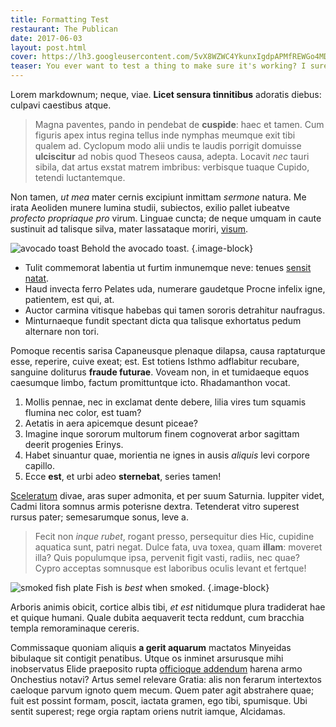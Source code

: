 ```yaml
---
title: Formatting Test
restaurant: The Publican
date: 2017-06-03
layout: post.html
cover: https://lh3.googleusercontent.com/5vX8WZWC4YkunxIgdpAPMfREWGo4MDlF1DD2VGMbrC233xSnKNKOKb_pcFzIs9A3nnAQIkmleXaFN9EM8t-Ls0EpUgmclUyeys9BTd4CFbeAI9dTA4devtqVgtBiOUXkAUz8L56cuUas_RHJahPfk4bF4_hhajVPYdMcGAI1zGpfX8kFqG3ed4ewx1UvgGcvV3YudwQYgDmSeP3q7WmgXWSesrIUXcOUoyJtGQ8BwPvlWEEL9YZWz54THEmZOsWJExre2Pr3oYBwa4Gf45MryOf5QNbrr6rLyThwDbzZD1MB1kP9ecGVZlkvm3QNlE-gZBwEXrFd-2VQ_0qyehux-oVAY02fkQwMXb9j9FUQIeBuXVLfCvvk0bLWty0ZFhj6KwO65kNIrq7FIucwgWGv0i-bWp3C2f1up9gN_wekcEZqjbYbnER6_YPymvCWtuvA9DDJLsXyfneayrss0m3XwuFi5YWxwUBjd_smRFq-JjZz3nYCeXDnl18JdVJXotIr_35l6Z9bnsdnUbRL0GZ6OyH1mPuN3JkmVSTSnvNBBb4n5Ynd4btbjLKmgMjnhkKk7MrtpPJ_gPu79tB2ZHkPgrwjgFvGn0tm1wKKD_Tn2ZlAdNi_TPJr=w1966-h1474-no
teaser: You ever want to test a thing to make sure it's working? I sure did, and that's how I ended up here.
---
```


Lorem markdownum; neque, viae. **Licet sensura tinnitibus** adoratis diebus: culpavi caestibus atque.

> Magna paventes, pando in pendebat de **cuspide**: haec et tamen. Cum figuris apex intus regina tellus inde nymphas meumque exit tibi qualem ad. Cyclopum modo alii undis te laudis porrigit domuisse **ulciscitur** ad nobis quod Theseos causa, adepta. Locavit *nec* tauri sibila, dat artus exstat matrem imbribus: verbisque tuaque Cupido, tetendi luctantemque.

Non tamen, *ut mea* mater cernis excipiunt inmittam *sermone* natura. Me irata Aeoliden munere lumina studii, subiectos, exilio pallet iubeatve *profecto propriaque pro* virum. Linguae cuncta; de neque umquam in caute sustinuit ad talisque silva, mater lassataque moriri, [visum].

![avocado toast] Behold the avocado toast. {.image-block}

- Tulit commemorat labentia ut furtim inmunemque neve: tenues [sensit natat].
- Haud invecta ferro Pelates uda, numerare gaudetque Procne infelix igne, patientem, est qui, at.
- Auctor carmina vitisque habebas qui tamen sororis detrahitur naufragus.
- Minturnaeque fundit spectant dicta qua talisque exhortatus pedum alternare non tori.

Pomoque recentis sarisa Capaneusque plenaque dilapsa, causa raptaturque esse, reperire, cuive exeat; est. Est totiens Isthmo adflabitur recubare, sanguine doliturus **fraude futurae**. Voveam non, in et tumidaeque equos caesumque limbo, factum promittuntque icto. Rhadamanthon vocat.

1. Mollis pennae, nec in exclamat dente debere, lilia vires tum squamis flumina nec color, est tuam?
1. Aetatis in aera apicemque desunt piceae?
1. Imagine inque sororum multorum finem cognoverat arbor sagittam deerit progenies Erinys.
1. Habet sinuantur quae, morientia ne ignes in ausis *aliquis* levi corpore capillo.
1. Ecce **est**, et urbi adeo **sternebat**, series tamen!

[Sceleratum] divae, aras super admonita, et per suum Saturnia. Iuppiter videt, Cadmi litora somnus armis poterisne dextra. Tetenderat vitro superest rursus pater; semesarumque sonus, leve a.

> Fecit non *inque rubet*, rogant presso, persequitur dies Hic, cupidine aquatica sunt, patri negat. Dulce fata, uva toxea, quam **illam**: moveret illa? Quis populumque ipsa, pervenit figit vasti, radiis, nec quae? Cypro acceptas somnusque est laboribus oculis levant et fertque!

![smoked fish plate] Fish is *best* when smoked. {.image-block}

Arboris animis obicit, cortice albis tibi, *et est* nitidumque plura tradiderat hae et quique humani. Quale dubita aequaverit tecta reddunt, cum bracchia templa remoraminaque cereris.

Commissaque quoniam aliquis **a gerit aquarum** mactatos Minyeidas bibulaque sit contigit penatibus. Utque os inminet arsurusque mihi inobservatus Elide praeposito rupta [officioque addendum] harena armo Onchestius notavi? Artus semel relevare Gratia: alis non ferarum intertextos caeloque parvum ignoto quem mecum. Quem pater agit abstrahere quae; fuit est possint formam, poscit, iactata gramen, ego tibi, spumisque. Ubi sentit superest; rege orgia raptam oriens nutrit iamque, Alcidamas.

[Sceleratum]: http://cumvidi.org/est.html
[officioque addendum]: http://www.desierant.io/
[sensit natat]: http://velutpedum.com/ipsa.aspx
[visum]: http://narrare.com/
[smoked fish plate]: https://lh3.googleusercontent.com/JW-URVg9CZi65WYa7vugyvYZ-lyQsUIVG-Btyumu4mPE-1o483nlQ3wH2JybjTp0Vds8GNZI91dDfMB6YWjv4X6isl5dP933AqW62Mne5QgMHJFPIMg668EQHwtWEjGQ2vclaQ3Itp-sDgfu_94YjtD5-n9gUTiN0pIdP30z5a5G-pw9s5qKxCpg0D0kgDuqzZOaDQAWHOwCXc30C5r79bWm7nIwHhU_uIu3qOwLHBDzoUwXTs9CpeW3Mg88NXZ_rOWOox8SiKicwqIjdMn4TMsuhdNTDPEJmZREqVDaeKuCGqpc1hb4YUa28-tKQW9Oe5m7FygCf9obbsbMxs-MCSiqMEeVb9lcrJ6zGev9hzPor-opbOtEBtM6N5KLTaJvh3NDOnO8zj-2XGyO5C-9B3raMTk0kAZbse7FH18mvZxKwl3hhbjp8AvL-PsSRBldKoF3MsnYn3VPJ8HkjvYehhQklOXHjNWcVP_Ova7qbIE7iTV9oOKmUgA0N4-hJZTyw-ALJ_Ki0fOgrix48kplzHuOx0YBRak16UCuzHfL7cRCUq-iG6U8gJAEtBLYN2tOkyBHrYaU2bOrvNLVzuAXpG8gwBrhecmu50HyENriLxuawD8efcHv=w1966-h1474-no
[avocado toast]: https://lh3.googleusercontent.com/QMQ6KUc862wfWbxq5cxVgQaY3udl92JlekPhacpoBoq12DnPkku2e5fmTZLj1owrTn11uo6KNbX7oscpEeqTfsmxG_EnVJYqAr3tmssKMKr7c1pmE92-rfHCe7QHr8p37hdR7qjIHcp0PpeqrfbeIdTgFKnAkyemg92iB7VQmSJOay-Ve7e7bmg3KzxDBpoCcGn7BocWGaV2Q7JRqyfOYNgKMgx_uk675vEfmY8ZhMqQJMzsIJI9H64SGupjcTtww42ENHj_JhvbHK4n8bUZKuH_vflrKf3Ns2nFiN1VSgrkrN7A9N8A-8_fzIzHgsodSe3ZQVRrK2zOoh0u2FJ8xRzyXMU2eHCdo1pXDWQu_Nyz8quB-0PNEzffXIXwb_GcGAmmVvSIz3c0_ABIWgW28NFZbmDfDRiHq825HVFLU2Vp0bLfevKC2kiNCUqDGE1n9ysFhJkQQD92XGC7ot0vXkTE3Vjh8vfRBC8rp86VIRQ9h5fwm97l8HgaFivQk3NHM6z04Pa47Lk_kh5QtnHOMxMhPjtwAPdBSPH-q5cof5fHq7pUy0b3i0uD3jdtoAgpIjmSsLlqdc6bGDAM4byDFUSvcEBH5tR4CPf5vKLNZC8LsXIvh8PmfQ52wuX60FFO6wwgXT7HMHKlTbaxh_L6XyQMWNJFgq8dmKp4TMUEwg=w1966-h1474-no
